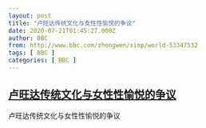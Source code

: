 ```yaml
---
layout: post
title: "卢旺达传统文化与女性性愉悦的争议"
date: 2020-07-21T01:45:27.000Z
author: BBC
from: http://www.bbc.com/zhongwen/simp/world-53347532
tags: [ BBC ]
categories: [ BBC ]
---
```

<!--1595295927000-->
[卢旺达传统文化与女性性愉悦的争议](http://www.bbc.com/zhongwen/simp/world-53347532)
------

<div>
卢旺达传统文化与女性性愉悦的争议
</div>
